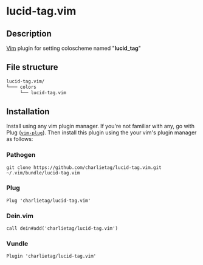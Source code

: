 # lucid-tag.vim

## Description

[Vim](http://www.vim.org/) plugin for setting coloscheme named "**lucid_tag**"


## File structure

```bash
lucid-tag.vim/
└─── colors
     └── lucid-tag.vim
```

## Installation

Install using any vim plugin manager. If you're not familiar with any, go with Plug ([``vim-plug``](https://github.com/junegunn/vim-plug)).
Then install this plugin using the your vim's plugin manager as follows:

### Pathogen
```
git clone https://github.com/charlietag/lucid-tag.vim.git ~/.vim/bundle/lucid-tag.vim
```

### Plug
```
Plug 'charlietag/lucid-tag.vim'
```

### Dein.vim
```
call dein#add('charlietag/lucid-tag.vim')
```

### Vundle
```
Plugin 'charlietag/lucid-tag.vim'
```

